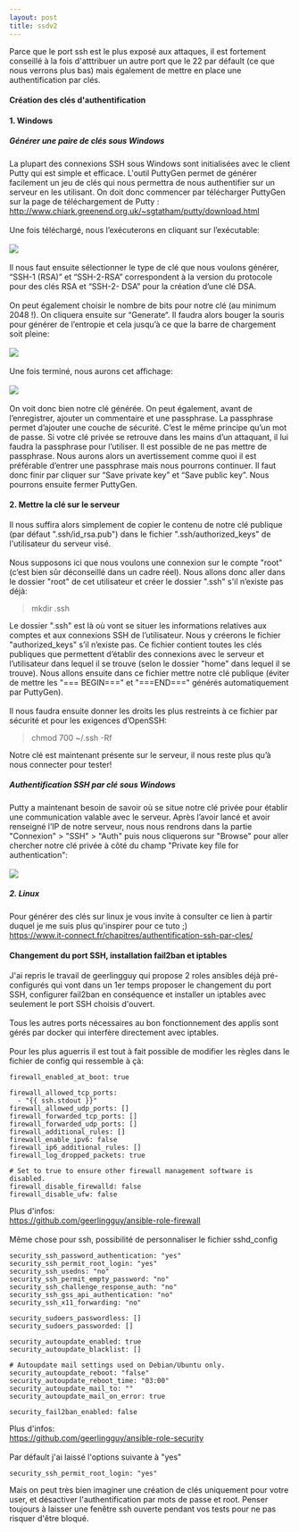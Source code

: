 ```yaml
---
layout: post
title: ssdv2
---
```

Parce que le port ssh est le plus exposé aux attaques, il est fortement conseillé à la fois d'atttribuer un autre port que le 22 par défault (ce que nous verrons plus bas) mais également de mettre en place une authentification par clés.  

#### Création des clés d'authentification  
#### 1. Windows  
##### Générer une paire de clés sous Windows  

La plupart des connexions SSH sous Windows sont initialisées avec le client Putty qui est simple et efficace. L'outil PuttyGen permet de générer facilement un jeu de clés qui nous permettra de nous authentifier sur un serveur en les utilisant. On doit donc commencer par télécharger PuttyGen sur la page de téléchargement de Putty : http://www.chiark.greenend.org.uk/~sgtatham/putty/download.html  
<br>
Une fois téléchargé, nous l’exécuterons en cliquant sur l’exécutable:  
<br>
![](https://www.it-connect.fr/wp-content-itc/uploads/2015/07/linux-ssh-cle-authentification-01.jpg)  
<br>
Il nous faut ensuite sélectionner le type de clé que nous voulons générer, “SSH-1 (RSA)” et “SSH-2-RSA” correspondent à la version du protocole pour des clés RSA et “SSH-2- DSA” pour la création d’une clé DSA.  
<br>
On peut également choisir le nombre de bits pour notre clé (au minimum 2048 !). On cliquera ensuite sur “Generate“. Il faudra alors bouger la souris pour générer de l’entropie et cela jusqu’à ce que la barre de chargement soit pleine:  
<br>
![](https://www.it-connect.fr/wp-content-itc/uploads/2015/07/linux-ssh-cle-authentification-02.jpg)  
<br>
Une fois terminé, nous aurons cet affichage:  
<br>
![](https://www.it-connect.fr/wp-content-itc/uploads/2015/07/linux-ssh-cle-authentification-03.jpg)  
<br>
On voit donc bien notre clé générée. On peut également, avant de l’enregistrer, ajouter un commentaire et une passphrase. La passphrase permet d’ajouter une couche de sécurité. C’est le même principe qu’un mot de passe. Si votre clé privée se retrouve dans les mains d’un attaquant, il lui faudra la passphrase pour l’utiliser. Il est possible de ne pas mettre de passphrase. Nous aurons alors un avertissement comme quoi il est préférable d’entrer une passphrase mais nous pourrons continuer. Il faut donc finir par cliquer sur “Save private key” et “Save public key”. Nous pourrons ensuite fermer PuttyGen.  

#### 2. Mettre la clé sur le serveur  
Il nous suffira alors simplement de copier le contenu de notre clé publique (par défaut ".ssh/id_rsa.pub") dans le fichier ".ssh/authorized_keys" de l'utilisateur du serveur visé.  
<br>
Nous supposons ici que nous voulons une connexion sur le compte "root" (c’est bien sûr déconseillé dans un cadre réel). Nous allons donc aller dans le dossier "root" de cet utilisateur et créer le dossier ".ssh" s'il n’existe pas déjà:  

> mkdir .ssh  

Le dossier ".ssh" est là où vont se situer les informations relatives aux comptes et aux connexions SSH de l’utilisateur. Nous y créerons le fichier "authorized_keys" s’il n’existe pas. Ce fichier contient toutes les clés publiques que permettent d’établir des connexions avec le serveur et l’utilisateur dans lequel il se trouve (selon le dossier "home" dans lequel il se trouve). Nous allons ensuite dans ce fichier mettre notre clé publique (éviter de mettre les "=== BEGIN===" et "===END===" générés automatiquement par PuttyGen).  
<br>
Il nous faudra ensuite donner les droits les plus restreints à ce fichier par sécurité et pour les exigences d’OpenSSH:  

> chmod 700 ~/.ssh -Rf

Notre clé est maintenant présente sur le serveur, il nous reste plus qu’à nous connecter pour tester!  
##### Authentification SSH par clé sous Windows  
Putty a maintenant besoin de savoir où se situe notre clé privée pour établir une communication valable avec le serveur. Après l’avoir lancé et avoir renseigné l’IP de notre serveur, nous nous rendrons dans la partie "Connexion" > "SSH" > "Auth" puis nous cliquerons sur "Browse" pour aller chercher notre clé privée à côté du champ "Private key file for authentication":  
<br>
![](http://www.it-connect.fr/wp-content-itc/uploads/2015/07/linux-ssh-cle-authentification-04.jpg)  
##### 2. Linux  
Pour générer des clés sur linux je vous invite à consulter ce lien à partir duquel je me suis plus qu'inspirer pour ce tuto ;)  
https://www.it-connect.fr/chapitres/authentification-ssh-par-cles/  
#### Changement du port SSH, installation fail2ban et iptables  
J'ai repris le travail de geerlingguy qui propose 2 roles ansibles déjà pré-configurés qui vont dans un 1er temps proposer le changement du port SSH, configurer fail2ban en conséquence et installer un iptables avec seulement le port SSH choisis d'ouvert.  
<br>
Tous les autres ports nécessaires au bon fonctionnement des applis sont gérés par docker qui interfère directement avec iptables.  
<br>
Pour les plus aguerris il est tout à fait possible de modifier les règles dans le fichier de config qui ressemble à çà:  
```firewall_state: started
firewall_enabled_at_boot: true

firewall_allowed_tcp_ports:
  - "{{ ssh.stdout }}"
firewall_allowed_udp_ports: []
firewall_forwarded_tcp_ports: []
firewall_forwarded_udp_ports: []
firewall_additional_rules: []
firewall_enable_ipv6: false
firewall_ip6_additional_rules: []
firewall_log_dropped_packets: true

# Set to true to ensure other firewall management software is disabled.
firewall_disable_firewalld: false
firewall_disable_ufw: false  
```

Plus d'infos:  
https://github.com/geerlingguy/ansible-role-firewall  
<br>
Même chose pour ssh, possibilité de personnaliser le fichier sshd_config
```security_ssh_port: "{{ ssh }}"
security_ssh_password_authentication: "yes"
security_ssh_permit_root_login: "yes"
security_ssh_usedns: "no"
security_ssh_permit_empty_password: "no"
security_ssh_challenge_response_auth: "no"
security_ssh_gss_api_authentication: "no"
security_ssh_x11_forwarding: "no"

security_sudoers_passwordless: []
security_sudoers_passworded: []

security_autoupdate_enabled: true
security_autoupdate_blacklist: []

# Autoupdate mail settings used on Debian/Ubuntu only.
security_autoupdate_reboot: "false"
security_autoupdate_reboot_time: "03:00"
security_autoupdate_mail_to: ""
security_autoupdate_mail_on_error: true

security_fail2ban_enabled: false
```
Plus d'infos:  
https://github.com/geerlingguy/ansible-role-security  
<br>
Par défault j'ai laissé l'options suivante à "yes"  

```security_ssh_password_authentication: "yes"
security_ssh_permit_root_login: "yes"
```
Mais on peut très bien imaginer une création de clés uniquement pour votre user, et désactiver l'authentification par mots de passe et root. Penser toujours à laisser une fenêtre ssh ouverte pendant vos tests pour ne pas risquer d'être bloqué.